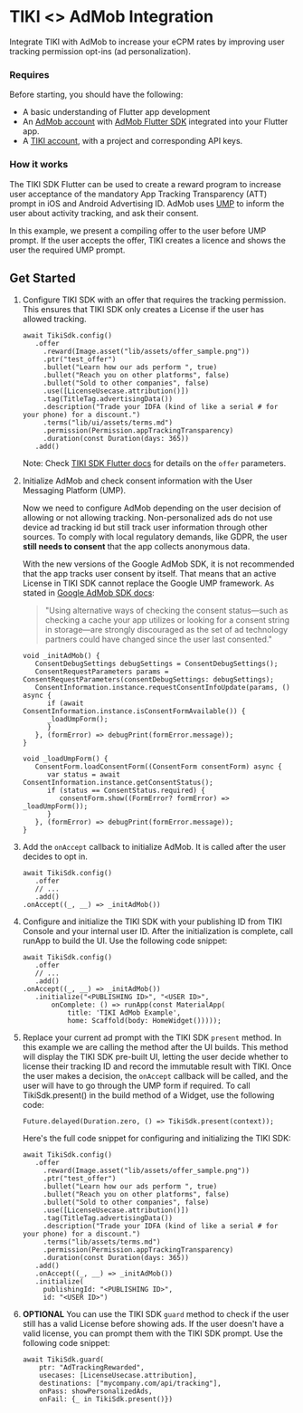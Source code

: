# TIKI <> AdMob Integration

Integrate TIKI with AdMob to increase your eCPM rates by improving user tracking permission opt-ins (ad personalization).

### Requires

Before starting, you should have the following:
- A basic understanding of Flutter app development
- An [AdMob account](https://admob.google.com/) with [AdMob Flutter SDK](https://developers.google.com/admob/flutter/quick-start) integrated into your Flutter app.
- A [TIKI account](https://console.mytiki.com), with a project and corresponding API keys.


### How it works

The TIKI SDK Flutter can be used to create a reward program to increase user acceptance of the mandatory App Tracking Transparency (ATT) prompt in iOS and Android Advertising ID. AdMob uses [UMP](https://developers.google.com/interactive-media-ads/ump) to inform the user about activity tracking, and ask their consent.

In this example, we present a compiling offer to the user before UMP prompt. If the user accepts the offer, TIKI creates a licence and shows the user the required UMP prompt. 

## Get Started

1. Configure TIKI SDK with an offer that requires the tracking permission. This ensures that TIKI SDK only creates a License if the user has allowed tracking.

   ```
   await TikiSdk.config()
      .offer
        .reward(Image.asset("lib/assets/offer_sample.png"))
        .ptr("test_offer")
        .bullet("Learn how our ads perform ", true)
        .bullet("Reach you on other platforms", false)
        .bullet("Sold to other companies", false)
        .use([LicenseUsecase.attribution()])
        .tag(TitleTag.advertisingData())
        .description("Trade your IDFA (kind of like a serial # for your phone) for a discount.")
        .terms("lib/ui/assets/terms.md")
        .permission(Permission.appTrackingTransparency)
        .duration(const Duration(days: 365))
      .add()
   ```
   Note: Check [TIKI SDK Flutter docs](https://mytiki.com/docs/creating-an-offer) for details on the `offer` parameters.

2. Initialize AdMob and check consent information with the User Messaging Platform (UMP).

   Now we need to configure AdMob depending on the user decision of allowing or not allowing tracking. Non-personalized ads do not use device ad tracking id but still track user information through other sources. To comply with local regulatory demands, like GDPR, the user **still needs to consent** that the app collects anonymous data.

   With the new versions of the Google AdMob SDK, it is not recommended that the app tracks user consent by itself. That means that an active License in TIKI SDK cannot replace the Google UMP framework. As stated in [Google AdMob SDK docs](https://developers.google.com/admob/flutter/privacy?hl=en#display-message):
   > "Using alternative ways of checking the consent status—such as checking a cache your app utilizes or looking for a consent string in storage—are strongly discouraged as the set of ad technology partners could have changed since the user last consented."
   

   ```
   void _initAdMob() {
      ConsentDebugSettings debugSettings = ConsentDebugSettings();
      ConsentRequestParameters params = ConsentRequestParameters(consentDebugSettings: debugSettings);
      ConsentInformation.instance.requestConsentInfoUpdate(params, () async {
         if (await ConsentInformation.instance.isConsentFormAvailable()) {
         _loadUmpForm();
         }
      }, (formError) => debugPrint(formError.message));
   }
      
   void _loadUmpForm() {
      ConsentForm.loadConsentForm((ConsentForm consentForm) async {
         var status = await ConsentInformation.instance.getConsentStatus();
         if (status == ConsentStatus.required) {
            consentForm.show((FormError? formError) => _loadUmpForm());
         }
      }, (formError) => debugPrint(formError.message));
   }
   ```

3. Add the `onAccept` callback to initialize AdMob. It is called after the user decides to opt in.

   ```
   await TikiSdk.config()
      .offer
      // ...
      .add()
   .onAccept((_, __) => _initAdMob())
   ```

4. Configure and initialize the TIKI SDK with your publishing ID from TIKI Console and your internal user ID. After the initialization is complete, call runApp to build the UI. Use the following code snippet:

   ```
   await TikiSdk.config()
      .offer
      // ...
      .add()
   .onAccept((_, __) => _initAdMob())
      .initialize("<PUBLISHING ID>", "<USER ID>",
          onComplete: () => runApp(const MaterialApp(
              title: 'TIKI AdMob Example',
              home: Scaffold(body: HomeWidget()))));
   ```

5. Replace your current ad prompt with the TIKI SDK `present` method. In this example we are calling the method after the UI builds. This method will display the TIKI SDK pre-built UI, letting the user decide whether to license their tracking ID and record the immutable result with TIKI. Once the user makes a decision, the `onAccept` callback will be called, and the user will have to go through the UMP form if required. To call TikiSdk.present() in the build method of a Widget, use the following code:

   ```
   Future.delayed(Duration.zero, () => TikiSdk.present(context));
   ```

   Here's the full code snippet for configuring and initializing the TIKI SDK:

   ```
   await TikiSdk.config()
      .offer
        .reward(Image.asset("lib/assets/offer_sample.png"))
        .ptr("test_offer")
        .bullet("Learn how our ads perform ", true)
        .bullet("Reach you on other platforms", false)
        .bullet("Sold to other companies", false)
        .use([LicenseUsecase.attribution()])
        .tag(TitleTag.advertisingData())
        .description("Trade your IDFA (kind of like a serial # for your phone) for a discount.")
        .terms("lib/assets/terms.md")
        .permission(Permission.appTrackingTransparency)
        .duration(const Duration(days: 365))
      .add()
      .onAccept((_, __) => _initAdMob())
      .initialize(
        publishingId: "<PUBLISHING ID>",
        id: "<USER ID>")
   ```

6. **OPTIONAL** You can use the TIKI SDK `guard` method to check if the user still has a valid License before showing ads. If the user doesn't have a valid license, you can prompt them with the TIKI SDK prompt. Use the following code snippet:

   ```
   await TikiSdk.guard(
       ptr: "AdTrackingRewarded",
       usecases: [LicenseUsecase.attribution],
       destinations: ["mycompany.com/api/tracking"],
       onPass: showPersonalizedAds,
       onFail: {_ in TikiSdk.present()})
   ```